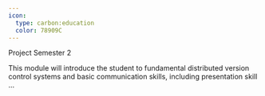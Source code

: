 ```yaml
---
icon:
  type: carbon:education
  color: 78909C
---
```

Project Semester 2

This module will introduce the student to fundamental distributed version control systems and basic communication skills, including presentation skill ... 
